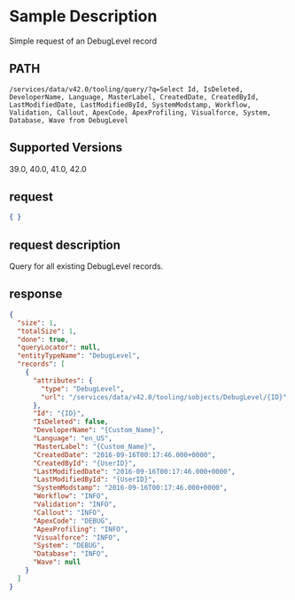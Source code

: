 # Sample Description
Simple request of an DebugLevel record

## PATH
```
/services/data/v42.0/tooling/query/?q=Select Id, IsDeleted, DeveloperName, Language, MasterLabel, CreatedDate, CreatedById, LastModifiedDate, LastModifiedById, SystemModstamp, Workflow, Validation, Callout, ApexCode, ApexProfiling, Visualforce, System, Database, Wave from DebugLevel
```
## Supported Versions
39.0, 40.0, 41.0, 42.0

## request
```json
{ }
```

## request description
Query for all existing DebugLevel records.

## response
```json
{
  "size": 1,
  "totalSize": 1,
  "done": true,
  "queryLocator": null,
  "entityTypeName": "DebugLevel",
  "records": [
    {
      "attributes": {
        "type": "DebugLevel",
        "url": "/services/data/v42.0/tooling/sobjects/DebugLevel/{ID}"
      },
      "Id": "{ID}",
      "IsDeleted": false,
      "DeveloperName": "{Custom_Name}",
      "Language": "en_US",
      "MasterLabel": "{Custom_Name}",
      "CreatedDate": "2016-09-16T00:17:46.000+0000",
      "CreatedById": "{UserID}",
      "LastModifiedDate": "2016-09-16T00:17:46.000+0000",
      "LastModifiedById": "{UserID}",
      "SystemModstamp": "2016-09-16T00:17:46.000+0000",
      "Workflow": "INFO",
      "Validation": "INFO",
      "Callout": "INFO",
      "ApexCode": "DEBUG",
      "ApexProfiling": "INFO",
      "Visualforce": "INFO",
      "System": "DEBUG",
      "Database": "INFO",
      "Wave": null
    }
  ]
}
```
